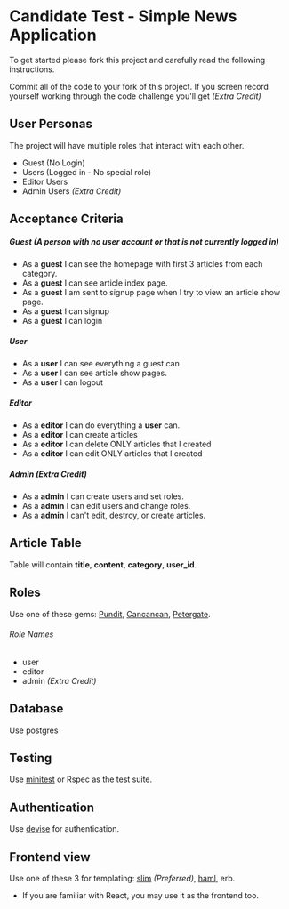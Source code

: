 # Candidate Test - Simple News Application

To get started please fork this project and carefully read the following instructions.

Commit all of the code to your fork of this project. If you screen record yourself working through the code challenge you'll get *(Extra Credit)*

## User Personas
The project will have multiple roles that interact with each other.
* Guest (No Login)
* Users (Logged in - No special role)
* Editor Users
* Admin Users *(Extra Credit)*

## Acceptance Criteria
##### Guest (A person with no user account or that is not currently logged in)
* As a **guest** I can see the homepage with first 3 articles from each category.
* As a **guest** I can see article index page.
* As a **guest** I am sent to signup page when I try to view an article show page.
* As a **guest** I can signup
* As a **guest** I can login

##### User
* As a **user** I can see everything a guest can
* As a **user** I can see article show pages. 
* As a **user** I can logout

##### Editor
* As a **editor** I can do everything a **user** can.
* As a **editor** I can create articles
* As a **editor** I can delete ONLY articles that I created
* As a **editor** I can edit ONLY articles that I created

##### Admin *(Extra Credit)*
* As a **admin** I can create users and set roles.
* As a **admin** I can edit users and change roles.
* As a **admin** I can't edit, destroy, or create articles.

## Article Table
Table will contain **title**, **content**, **category**, **user_id**.

## Roles
Use one of these gems: [Pundit](https://github.com/varvet/pundit), [Cancancan](https://github.com/CanCanCommunity/cancancan), [Petergate](https://github.com/elorest/petergate).

###### Role Names
* user
* editor
* admin *(Extra Credit)*

## Database
Use postgres

## Testing
Use [minitest](https://github.com/blowmage/minitest-rails) or Rspec as the test suite. 

## Authentication
Use [devise](https://github.com/plataformatec/devise) for authentication.

## Frontend view
Use one of these 3 for templating: [slim](https://github.com/slim-template/slim) *(Preferred)*, [haml](https://github.com/haml/haml), erb.
* If you are familiar with React, you may use it as the frontend too.
